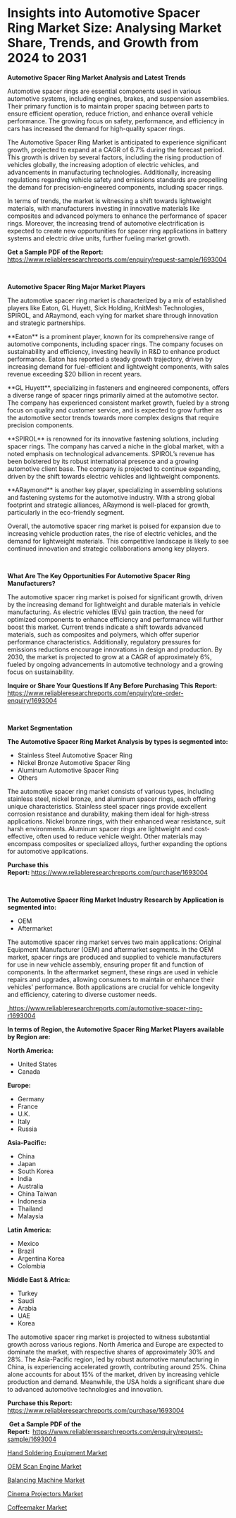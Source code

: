 <p><h1>Insights into Automotive Spacer Ring Market Size: Analysing Market Share, Trends, and Growth from 2024 to 2031</h1></p><p><strong>Automotive Spacer Ring Market Analysis and Latest Trends</strong></p>
<p><p>Automotive spacer rings are essential components used in various automotive systems, including engines, brakes, and suspension assemblies. Their primary function is to maintain proper spacing between parts to ensure efficient operation, reduce friction, and enhance overall vehicle performance. The growing focus on safety, performance, and efficiency in cars has increased the demand for high-quality spacer rings.</p><p>The Automotive Spacer Ring Market is anticipated to experience significant growth, projected to expand at a CAGR of 6.7% during the forecast period. This growth is driven by several factors, including the rising production of vehicles globally, the increasing adoption of electric vehicles, and advancements in manufacturing technologies. Additionally, increasing regulations regarding vehicle safety and emissions standards are propelling the demand for precision-engineered components, including spacer rings.</p><p>In terms of trends, the market is witnessing a shift towards lightweight materials, with manufacturers investing in innovative materials like composites and advanced polymers to enhance the performance of spacer rings. Moreover, the increasing trend of automotive electrification is expected to create new opportunities for spacer ring applications in battery systems and electric drive units, further fueling market growth.</p></p>
<p><strong>Get a Sample PDF of the Report:&nbsp;</strong> <a href="https://www.reliableresearchreports.com/enquiry/request-sample/1693004?utm_campaign=1588&utm_medium=2&utm_source=Github&utm_content=ia&utm_term=20102024&utm_id=automotive-spacer-ring">https://www.reliableresearchreports.com/enquiry/request-sample/1693004</a></p>
<p>&nbsp;</p>
<p><strong>Automotive Spacer Ring Major Market Players</strong></p>
<p><p>The automotive spacer ring market is characterized by a mix of established players like Eaton, GL Huyett, Sick Holding, KnitMesh Technologies, SPIROL, and ARaymond, each vying for market share through innovation and strategic partnerships. </p><p>**Eaton** is a prominent player, known for its comprehensive range of automotive components, including spacer rings. The company focuses on sustainability and efficiency, investing heavily in R&D to enhance product performance. Eaton has reported a steady growth trajectory, driven by increasing demand for fuel-efficient and lightweight components, with sales revenue exceeding $20 billion in recent years.</p><p>**GL Huyett**, specializing in fasteners and engineered components, offers a diverse range of spacer rings primarily aimed at the automotive sector. The company has experienced consistent market growth, fueled by a strong focus on quality and customer service, and is expected to grow further as the automotive sector trends towards more complex designs that require precision components.</p><p>**SPIROL** is renowned for its innovative fastening solutions, including spacer rings. The company has carved a niche in the global market, with a noted emphasis on technological advancements. SPIROL’s revenue has been bolstered by its robust international presence and a growing automotive client base. The company is projected to continue expanding, driven by the shift towards electric vehicles and lightweight components.</p><p>**ARaymond** is another key player, specializing in assembling solutions and fastening systems for the automotive industry. With a strong global footprint and strategic alliances, ARaymond is well-placed for growth, particularly in the eco-friendly segment.</p><p>Overall, the automotive spacer ring market is poised for expansion due to increasing vehicle production rates, the rise of electric vehicles, and the demand for lightweight materials. This competitive landscape is likely to see continued innovation and strategic collaborations among key players.</p></p>
<p>&nbsp;</p>
<p><strong>What Are The Key Opportunities For Automotive Spacer Ring Manufacturers?</strong></p>
<p><p>The automotive spacer ring market is poised for significant growth, driven by the increasing demand for lightweight and durable materials in vehicle manufacturing. As electric vehicles (EVs) gain traction, the need for optimized components to enhance efficiency and performance will further boost this market. Current trends indicate a shift towards advanced materials, such as composites and polymers, which offer superior performance characteristics. Additionally, regulatory pressures for emissions reductions encourage innovations in design and production. By 2030, the market is projected to grow at a CAGR of approximately 6%, fueled by ongoing advancements in automotive technology and a growing focus on sustainability.</p></p>
<p><strong>Inquire or Share Your Questions If Any Before Purchasing This Report:</strong> <a href="https://www.reliableresearchreports.com/enquiry/pre-order-enquiry/1693004?utm_campaign=1588&utm_medium=2&utm_source=Github&utm_content=ia&utm_term=20102024&utm_id=automotive-spacer-ring">https://www.reliableresearchreports.com/enquiry/pre-order-enquiry/1693004</a></p>
<p>&nbsp;</p>
<p><strong>Market Segmentation</strong></p>
<p><strong>The Automotive Spacer Ring Market Analysis by types is segmented into:</strong></p>
<p><ul><li>Stainless Steel Automotive Spacer Ring</li><li>Nickel Bronze Automotive Spacer Ring</li><li>Aluminum Automotive Spacer Ring</li><li>Others</li></ul></p>
<p><p>The automotive spacer ring market consists of various types, including stainless steel, nickel bronze, and aluminum spacer rings, each offering unique characteristics. Stainless steel spacer rings provide excellent corrosion resistance and durability, making them ideal for high-stress applications. Nickel bronze rings, with their enhanced wear resistance, suit harsh environments. Aluminum spacer rings are lightweight and cost-effective, often used to reduce vehicle weight. Other materials may encompass composites or specialized alloys, further expanding the options for automotive applications.</p></p>
<p><strong>Purchase this Report:&nbsp;</strong><a href="https://www.reliableresearchreports.com/purchase/1693004?utm_campaign=1588&utm_medium=2&utm_source=Github&utm_content=ia&utm_term=20102024&utm_id=automotive-spacer-ring">https://www.reliableresearchreports.com/purchase/1693004</a></p>
<p>&nbsp;</p>
<p><strong>The Automotive Spacer Ring Market Industry Research by Application is segmented into:</strong></p>
<p><ul><li>OEM</li><li>Aftermarket</li></ul></p>
<p><p>The automotive spacer ring market serves two main applications: Original Equipment Manufacturer (OEM) and aftermarket segments. In the OEM market, spacer rings are produced and supplied to vehicle manufacturers for use in new vehicle assembly, ensuring proper fit and function of components. In the aftermarket segment, these rings are used in vehicle repairs and upgrades, allowing consumers to maintain or enhance their vehicles' performance. Both applications are crucial for vehicle longevity and efficiency, catering to diverse customer needs.</p></p>
<p><a href="https://www.reliableresearchreports.com/automotive-spacer-ring-r1693004?utm_campaign=1588&utm_medium=2&utm_source=Github&utm_content=ia&utm_term=20102024&utm_id=automotive-spacer-ring">&nbsp;https://www.reliableresearchreports.com/automotive-spacer-ring-r1693004</a></p>
<p><strong>In terms of Region, the Automotive Spacer Ring Market Players available by Region are:</strong></p>
<p>
    <p> <strong> North America: </strong>
        <ul>
            <li>United States</li>
            <li>Canada</li>
        </ul>
        </p> 
    <p> <strong> Europe: </strong>
        <ul>
            <li>Germany</li>
            <li>France</li>
            <li>U.K.</li>
            <li>Italy</li>
            <li>Russia</li>
        </ul>
        </p> 
    <p> <strong> Asia-Pacific: </strong>
        <ul>
            <li>China</li>
            <li>Japan</li>
            <li>South Korea</li>
            <li>India</li>
            <li>Australia</li>
            <li>China Taiwan</li>
            <li>Indonesia</li>
            <li>Thailand</li>
            <li>Malaysia</li>
        </ul>
        </p> 
    <p> <strong> Latin America: </strong>
        <ul>
            <li>Mexico</li>
            <li>Brazil</li>
            <li>Argentina Korea</li>
            <li>Colombia</li>
        </ul>
        </p> 
    <p> <strong> Middle East & Africa: </strong>
        <ul>
            <li>Turkey</li>
            <li>Saudi</li>
            <li>Arabia</li>
            <li>UAE</li>
            <li>Korea</li>
        </ul>
    </p>
    </p>
<p><p>The automotive spacer ring market is projected to witness substantial growth across various regions. North America and Europe are expected to dominate the market, with respective shares of approximately 30% and 28%. The Asia-Pacific region, led by robust automotive manufacturing in China, is experiencing accelerated growth, contributing around 25%. China alone accounts for about 15% of the market, driven by increasing vehicle production and demand. Meanwhile, the USA holds a significant share due to advanced automotive technologies and innovation.</p></p>
<p><strong>Purchase this Report: </strong><a href="https://www.reliableresearchreports.com/purchase/1693004?utm_campaign=1588&utm_medium=2&utm_source=Github&utm_content=ia&utm_term=20102024&utm_id=automotive-spacer-ring">https://www.reliableresearchreports.com/purchase/1693004</a></p>
<p>&nbsp;<strong>Get a Sample PDF of the Report:&nbsp;&nbsp;</strong><a href="https://www.reliableresearchreports.com/enquiry/request-sample/1693004?utm_campaign=1588&utm_medium=2&utm_source=Github&utm_content=ia&utm_term=20102024&utm_id=automotive-spacer-ring">https://www.reliableresearchreports.com/enquiry/request-sample/1693004</a></p>
<p><strong></strong></p>
<p><p><a href="https://www.linkedin.com/pulse/emerging-hand-soldering-equipment-market-opportunities-analysis-hndle?utm_campaign=1588&utm_medium=2&utm_source=Github&utm_content=ia&utm_term=20102024&utm_id=automotive-spacer-ring">Hand Soldering Equipment Market</a></p><p><a href="https://www.linkedin.com/pulse/analyzing-global-oem-scan-engine-market-growth-prospects-y5pie?utm_campaign=1588&utm_medium=2&utm_source=Github&utm_content=ia&utm_term=20102024&utm_id=automotive-spacer-ring">OEM Scan Engine Market</a></p><p><a href="https://www.linkedin.com/pulse/global-balancing-machine-market-trends-innovations-forward-looking-iqpoe?utm_campaign=1588&utm_medium=2&utm_source=Github&utm_content=ia&utm_term=20102024&utm_id=automotive-spacer-ring">Balancing Machine Market</a></p><p><a href="https://www.linkedin.com/pulse/future-cinema-projectors-market-global-forecast-trends-z5kue?utm_campaign=1588&utm_medium=2&utm_source=Github&utm_content=ia&utm_term=20102024&utm_id=automotive-spacer-ring">Cinema Projectors Market</a></p><p><a href="https://www.linkedin.com/pulse/booming-coffeemaker-market-sector-analysis-growth-projections-k9qhe?utm_campaign=1588&utm_medium=2&utm_source=Github&utm_content=ia&utm_term=20102024&utm_id=automotive-spacer-ring">Coffeemaker Market</a></p></p>